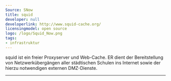 ```yaml
---
Source: SNow
title: squid
developer: null
developerlink: http://www.squid-cache.org/
licensingmodel: open source
logo: /logo/Squid_Now.png
tags:
- infrastruktur
---
```

squid ist ein freier Proxyserver und Web-Cache. ER dient der Bereitstellung von Netzwerkübergängen aller städtischen Schulen ins Internet sowie der hierzu notwendigen externen DMZ-Dienste.

---
